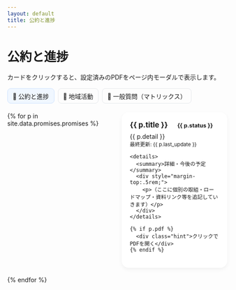 ```yaml
---
layout: default
title: 公約と進捗
---
```


# 公約と進捗
<p>カードをクリックすると、設定済みのPDFをページ内モーダルで表示します。</p>

<nav class="tabs">
  <a href="{{ site.baseurl }}/" class="active">📌 公約と進捗</a>
  <a href="{{ site.baseurl }}/pages/activity.html">🏡 地域活動</a>
  <a href="{{ site.baseurl }}/pages/matrix.html">💬 一般質問（マトリックス）</a>
</nav>

<div class="grid">
{% for p in site.data.promises.promises %}
  <div
    class="card {% if p.pdf %}is-clickable{% endif %}"
    {% if p.pdf %}data-pdf="{{ site.baseurl }}{{ p.pdf }}"{% endif %}
    data-title="{{ p.title | escape }}"
  >
    <div class="title">
      {{ p.title }}
      <span class="chip s-{{ p.status }}">{{ p.status }}</span>
    </div>
    <div>{{ p.detail }}</div>
    <small>最終更新: {{ p.last_update }}</small>

    <details>
      <summary>詳細・今後の予定</summary>
      <div style="margin-top:.5rem;">
        <p>（ここに個別の取組・ロードマップ・資料リンク等を追記していきます）</p>
      </div>
    </details>

    {% if p.pdf %}
      <div class="hint">クリックでPDFを開く</div>
    {% endif %}
  </div>
{% endfor %}
</div>

<!-- PDF モーダル（iframe版） -->
<dialog id="pdfModal" aria-label="PDF表示モーダル">
  <div class="modal-head">
    <strong id="pdfTitle">資料</strong>
    <button id="closeModal" aria-label="閉じる">×</button>
  </div>
  <div class="modal-body">
    <iframe id="pdfFrame" src="about:blank" title="PDFビューア" frameborder="0"></iframe>
  </div>
</dialog>

<style>
  .tabs { display:flex; gap:.5rem; margin:1rem 0 1.25rem; flex-wrap:wrap; }
  .tabs a { padding:.4rem .7rem; border:1px solid #e5e7eb; border-radius:8px; text-decoration:none; }
  .tabs a.active { background:#f0f7ff; border-color:#cfe2ff; }

  .grid { display:grid; gap:1.2rem; grid-template-columns:1fr; }
  @media (min-width: 720px) { .grid { grid-template-columns:1fr 1fr; } }

  .card {
    border-radius: 16px; padding: 1.2rem; background:#fff;
    box-shadow: 0 4px 10px rgba(0,0,0,.05);
    transition: transform .2s ease, box-shadow .2s ease;
    position: relative;
  }
  .card:hover { transform: translateY(-4px); box-shadow: 0 6px 14px rgba(0,0,0,.1); }
  .is-clickable { cursor: pointer; }
  .title { font-weight:700; font-size:1.05rem; margin-bottom:.5rem; }
  .chip { font-size:.8rem; padding:.2rem .6rem; border-radius:999px; margin-left:.5rem; }
  .s-未着手 { background:#fee2e2; color:#991b1b; }
  .s-調整中 { background:#fef3c7; color:#92400e; }
  .s-実施中 { background:#d1fae5; color:#065f46; }
  .s-完了   { background:#bfdbfe; color:#1e40af; }
  .s-継続   { background:#ede9fe; color:#5b21b6; }
  .hint { position:absolute; right:12px; bottom:10px; font-size:.8rem; color:#6b7280; }

  dialog#pdfModal {
    width: min(1000px, 92vw); height: min(80vh, 820px); border:none; padding:0; border-radius:14px;
    box-shadow: 0 20px 50px rgba(0,0,0,.25);
  }
  dialog::backdrop { background: rgba(0,0,0,.35); }
  .modal-head { display:flex; justify-content:space-between; align-items:center;
    padding:.6rem .9rem; border-bottom:1px solid #e5e7eb; background:#fafafa; }
  .modal-body { height: calc(100% - 46px); }
  #closeModal { border:none; background:#fff; width:32px; height:32px; border-radius:8px; cursor:pointer; font-size:1.1rem; }
  #closeModal:hover { background:#f3f4f6; }
  .modal-body iframe { width:100%; height:100%; display:block; }
</style>

<script>
  // カードクリックでPDFモーダルを開く（details内クリックは除外）
  document.addEventListener('click', function(e){
    const withinDetails = e.target.closest('details');
    if (withinDetails) return;

    const card = e.target.closest('.card.is-clickable');
    if(!card) return;

    const urlBase = card.getAttribute('data-pdf');
    if(!urlBase) return;

    // キャッシュ無効化（毎回読み直し）
    const url = urlBase + (urlBase.includes('?') ? '&' : '?') + 't=' + Date.now();

    const frame = document.getElementById('pdfFrame');
    const title = document.getElementById('pdfTitle');
    frame.src = url;
    title.textContent = card.getAttribute('data-title') || '資料';

    document.getElementById('pdfModal').showModal();
  });

  // 閉じる時に iframe を空にしてキャッシュを切る
  document.getElementById('closeModal').addEventListener('click', function(){
    const dlg = document.getElementById('pdfModal');
    dlg.close();
    const frame = document.getElementById('pdfFrame');
    frame.src = 'about:blank';
  });

  // ESCキーでも閉じる
  document.addEventListener('keydown', function(e){
    if (e.key === 'Escape') {
      const dlg = document.getElementById('pdfModal');
      if (typeof dlg.close === 'function') {
        dlg.close();
        document.getElementById('pdfFrame').src = 'about:blank';
      }
    }
  });
</script>

